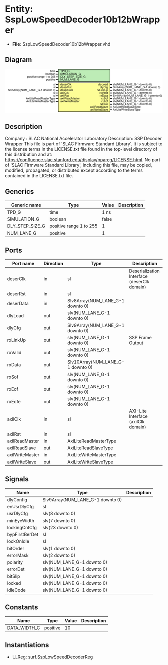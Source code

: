 # Entity: SspLowSpeedDecoder10b12bWrapper

- **File**: SspLowSpeedDecoder10b12bWrapper.vhd
## Diagram

![Diagram](SspLowSpeedDecoder10b12bWrapper.svg "Diagram")
## Description

Company    : SLAC National Accelerator Laboratory
Description: SSP Decoder Wrapper
This file is part of 'SLAC Firmware Standard Library'.
It is subject to the license terms in the LICENSE.txt file found in the
top-level directory of this distribution and at:
   https://confluence.slac.stanford.edu/display/ppareg/LICENSE.html.
No part of 'SLAC Firmware Standard Library', including this file,
may be copied, modified, propagated, or distributed except according to
the terms contained in the LICENSE.txt file.
## Generics

| Generic name    | Type                    | Value | Description |
| --------------- | ----------------------- | ----- | ----------- |
| TPD_G           | time                    | 1 ns  |             |
| SIMULATION_G    | boolean                 | false |             |
| DLY_STEP_SIZE_G | positive range 1 to 255 | 1     |             |
| NUM_LANE_G      | positive                | 1     |             |
## Ports

| Port name       | Direction | Type                              | Description                                 |
| --------------- | --------- | --------------------------------- | ------------------------------------------- |
| deserClk        | in        | sl                                | Deserialization Interface (deserClk domain) |
| deserRst        | in        | sl                                |                                             |
| deserData       | in        | Slv8Array(NUM_LANE_G-1 downto 0)  |                                             |
| dlyLoad         | out       | slv(NUM_LANE_G-1 downto 0)        |                                             |
| dlyCfg          | out       | Slv9Array(NUM_LANE_G-1 downto 0)  |                                             |
| rxLinkUp        | out       | slv(NUM_LANE_G-1 downto 0)        | SSP Frame Output                            |
| rxValid         | out       | slv(NUM_LANE_G-1 downto 0)        |                                             |
| rxData          | out       | Slv10Array(NUM_LANE_G-1 downto 0) |                                             |
| rxSof           | out       | slv(NUM_LANE_G-1 downto 0)        |                                             |
| rxEof           | out       | slv(NUM_LANE_G-1 downto 0)        |                                             |
| rxEofe          | out       | slv(NUM_LANE_G-1 downto 0)        |                                             |
| axilClk         | in        | sl                                | AXI-Lite Interface (axilClk domain)         |
| axilRst         | in        | sl                                |                                             |
| axilReadMaster  | in        | AxiLiteReadMasterType             |                                             |
| axilReadSlave   | out       | AxiLiteReadSlaveType              |                                             |
| axilWriteMaster | in        | AxiLiteWriteMasterType            |                                             |
| axilWriteSlave  | out       | AxiLiteWriteSlaveType             |                                             |
## Signals

| Name           | Type                             | Description |
| -------------- | -------------------------------- | ----------- |
| dlyConfig      | Slv9Array(NUM_LANE_G-1 downto 0) |             |
| enUsrDlyCfg    | sl                               |             |
| usrDlyCfg      | slv(8 downto 0)                  |             |
| minEyeWidth    | slv(7 downto 0)                  |             |
| lockingCntCfg  | slv(23 downto 0)                 |             |
| bypFirstBerDet | sl                               |             |
| lockOnIdle     | sl                               |             |
| bitOrder       | slv(1 downto 0)                  |             |
| errorMask      | slv(2 downto 0)                  |             |
| polarity       | slv(NUM_LANE_G-1 downto 0)       |             |
| errorDet       | slv(NUM_LANE_G-1 downto 0)       |             |
| bitSlip        | slv(NUM_LANE_G-1 downto 0)       |             |
| locked         | slv(NUM_LANE_G-1 downto 0)       |             |
| idleCode       | slv(NUM_LANE_G-1 downto 0)       |             |
## Constants

| Name         | Type     | Value | Description |
| ------------ | -------- | ----- | ----------- |
| DATA_WIDTH_C | positive |  10   |             |
## Instantiations

- U_Reg: surf.SspLowSpeedDecoderReg
